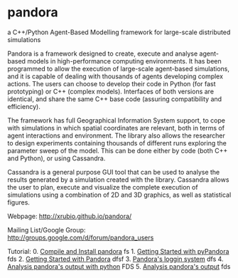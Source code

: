pandora
=======
a C++/Python Agent-Based Modelling framework for large-scale distributed simulations

Pandora is a framework designed to create, execute and analyse agent-based models in high-performance computing environments. It has been programmed to allow the execution of large-scale agent-based simulations, and it is capable of dealing with thousands of agents developing complex actions. The users can choose to develop their code in Python (for fast prototyping) or C++ (complex models). Interfaces of both versions are identical, and share the same C++ base code (assuring compatibility and efficiency).

The framework has full Geographical Information System support, to cope with simulations in which spatial coordinates are relevant, both in terms of agent interactions and environment. The library also allows the researcher to design experiments containing thousands of different runs exploring the parameter sweep of the model. This can be done either by code (both C++ and Python), or using Cassandra.

Cassandra is a general purpose GUI tool that can be used to analyse the results generated by a simulation created with the library. Cassandra allows the user to plan, execute and visualize the complete execution of simulations using a combination of 2D and 3D graphics, as well as statistical figures.

Webpage: http://xrubio.github.io/pandora/

Mailing List/Google Group: http://groups.google.com/d/forum/pandora_users

Tutorial:
	0. [Compile and Install pandora](docs/tutorials/00_installing.txt) fs
	1. [Getting Started with pyPandora](docs/tutorials/01_getting_started_pyPandora.txt) fds
	2. [Getting Started with Pandora](docs/tutorials/02_getting_started_pandora.txt) dfsf
	3. [Pandora's loggin system](docs/tutorials/03_logging_system.txt) dfs
	4. [Analysis pandora's output with python](docs/tutorials/04_pyanalysis.txt) FDS
	5. [Analysis pandora's output](docs/tutorials/05_analysis.txt) fds


